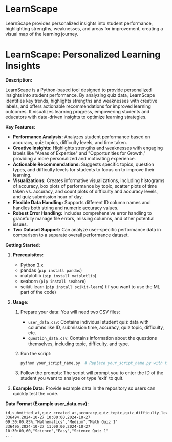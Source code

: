 # LearnScape
LearnScape provides personalized insights into student performance, highlighting strengths, weaknesses, and areas for improvement, creating a visual map of the learning journey.
# LearnScape: Personalized Learning Insights

**Description:**

LearnScape is a Python-based tool designed to provide personalized insights into student performance. By analyzing quiz data, LearnScape identifies key trends, highlights strengths and weaknesses with creative labels, and offers actionable recommendations for improved learning outcomes. It visualizes learning progress, empowering students and educators with data-driven insights to optimize learning strategies.

**Key Features:**

*   **Performance Analysis:** Analyzes student performance based on accuracy, quiz topics, difficulty levels, and time taken.
*   **Creative Insights:** Highlights strengths and weaknesses with engaging labels like "Areas of Expertise" and "Opportunities for Growth," providing a more personalized and motivating experience.
*   **Actionable Recommendations:** Suggests specific topics, question types, and difficulty levels for students to focus on to improve their learning.
*   **Visualizations:** Creates informative visualizations, including histograms of accuracy, box plots of performance by topic, scatter plots of time taken vs. accuracy, and count plots of difficulty and accuracy levels, and quiz submission hour of day.
*   **Flexible Data Handling:** Supports different ID column names and handles both string and numeric accuracy values.
*   **Robust Error Handling:** Includes comprehensive error handling to gracefully manage file errors, missing columns, and other potential issues.
*   **Two Dataset Support:** Can analyze user-specific performance data in comparison to a separate overall performance dataset.

**Getting Started:**

1.  **Prerequisites:**
    *   Python 3.x
    *   pandas (`pip install pandas`)
    *   matplotlib (`pip install matplotlib`)
    *   seaborn (`pip install seaborn`)
    *   scikit-learn (`pip install scikit-learn`) (If you want to use the ML part of the code)

2.  **Usage:**

    1.  Prepare your data: You will need two CSV files:
        *   `user_data.csv`: Contains individual student quiz data with columns like ID, submission time, accuracy, quiz topic, difficulty, etc.
        *   `question_data.csv`: Contains information about the questions themselves, including topic, difficulty, and type.

    2.  Run the script:

        ```bash
        python your_script_name.py  # Replace your_script_name.py with the name of your Python file
        ```

    3.  Follow the prompts: The script will prompt you to enter the ID of the student you want to analyze or type 'exit' to quit.

3. **Example Data:**
    Provide example data in the repository so users can quickly test the code.

**Data Format (Example user_data.csv):**

```csv
id,submitted_at,quiz_created_at,accuracy,quiz_topic,quiz_difficulty_level,quiz_name
336494,2024-10-27 10:00:00,2024-10-27 09:30:00,85%,"Mathematics","Medium","Math Quiz 1"
336495,2024-10-27 11:00:00,2024-10-27 10:30:00,60,"Science","Easy","Science Quiz 1"
...
